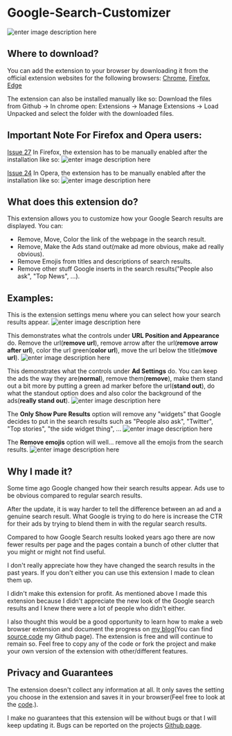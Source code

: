 # Google-Search-Customizer
![enter image description here](https://eecs.blog/wp-content/uploads/2020/09/icon280.png)

## Where to download?

You can add the extension to your browser by downloading it from the official extension websites for the following browsers:
[Chrome](https://chrome.google.com/webstore/detail/google-search-ad-remover/pdhiefmcgnjohonhoobalejfnbminlkc), [Firefox](https://addons.mozilla.org/en-US/firefox/addon/google-search-customizer/?utm_source=addons.mozilla.org&utm_medium=referral&utm_content=search), [Edge](https://microsoftedge.microsoft.com/addons/detail/google-search-ad-remover-/eebiagooojcejfpkopfnehbnjljijnhl)

The extension can also be installed manually like so: Download the files from Github -> In chrome open: Extensions -> Manage Extensions -> Load Unpacked and select the folder with the downloaded files.

## Important Note For Firefox and Opera users:

[Issue 27](https://github.com/EECSB/Google-Search-Customizer/issues/27) In Firefox, the extension has to be manually enabled after the installation like so:
![enter image description here](https://eecs.blog/wp-content/uploads/2024/08/enable-google-search-customizer-extension-in-firefox.png)

[Issue 24](https://github.com/EECSB/Google-Search-Customizer/issues/24) In Opera, the extension has to be manually enabled after the installation like so:
![enter image description here](https://eecs.blog/wp-content/uploads/2024/08/enable-google-search-customizer-extension-in-opera.png)

## What does this extension do?

This extension allows you to customize how your Google Search results are displayed. You can:

-   Remove, Move, Color the link of the webpage in the search result.
-   Remove, Make the Ads stand out(make ad more obvious, make ad really obvious).
-   Remove Emojis from titles and descriptions of search results.
-   Remove other stuff Google inserts in the search results("People also ask", "Top News",  …).

## Examples:

This is the extension settings menu where you can select how your search results appear. 
![enter image description here](https://eecs.blog/wp-content/uploads/2020/10/UI.png)


This demonstrates what the controls under **URL Position and Appearance** do. Remove the url(**remove url**), remove arrow after the url(**remove arrow after url**), color the url green(**color url**), move the url below the title(**move url**). 
![enter image description here](https://eecs.blog/wp-content/uploads/2020/09/url-settings.png)


This demonstrates what the controls under **Ad Settings** do. You can keep the ads the way they are(**normal**), remove them(**remove**), make them stand out a bit more by putting a green ad marker before the url(**stand out**), do what the standout option does and also color the background of the ads(**really stand out**).
![enter image description here](https://eecs.blog/wp-content/uploads/2020/09/ad-settings.png)


The **Only Show Pure Results** option will remove any "widgets" that Google decides to put in the search results such as "People also ask", "Twitter", "Top stories", "the side widget thing", ... 
![enter image description here](https://eecs.blog/wp-content/uploads/2020/09/show-only-pure-results.png)


The **Remove emojis** option will well... remove all the emojis from the search results.
![enter image description here](https://eecs.blog/wp-content/uploads/2020/09/remove-emojis.png)


## Why I made it?

Some time ago Google changed how their search results appear. Ads use to be obvious compared to regular search results.

After the update, it is way harder to tell the difference between an ad and a genuine search result. What Google is trying to do here is increase the CTR for their ads by trying to blend them in with the regular search results.

Compared to how Google Search results looked years ago there are now fewer results per page and the pages contain a bunch of other clutter that you might or might not find useful.

I don't really appreciate how they have changed the search results in the past years. If you don't either you can use this extension I made to clean them up.

I didn't make this extension for profit. As mentioned above I made this extension because I didn't appreciate the new look of the Google search results and I knew there were a lot of people who didn't either.

I also thought this would be a good opportunity to learn how to make a web browser extension and document the progress on [my blog](https://eecs.blog/)(You can find [source code](https://github.com/EECSB/Google-Search-Customizer) my Github page). The extension is free and will continue to remain so. Feel free to copy any of the code or fork the project and make your own version of the extension with other/different features. 

## Privacy and Guarantees

The extension doesn't collect any information at all. It only saves the setting you choose in the extension and saves it in your browser(Feel free to look at the [code](https://github.com/EECSB/Google-Search-Customizer).).

I make no guarantees that this extension will be without bugs or that I will keep updating it. Bugs can be reported on the projects [Github page](https://github.com/EECSB/Google-Search-Customizer/issues).
